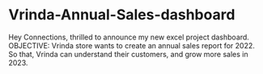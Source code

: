 # Vrinda-Annual-Sales-dashboard
Hey Connections, thrilled to announce my new excel project dashboard. OBJECTIVE: Vrinda store wants to create an annual sales report for 2022. So that, Vrinda can understand their customers, and grow more sales in 2023.  
